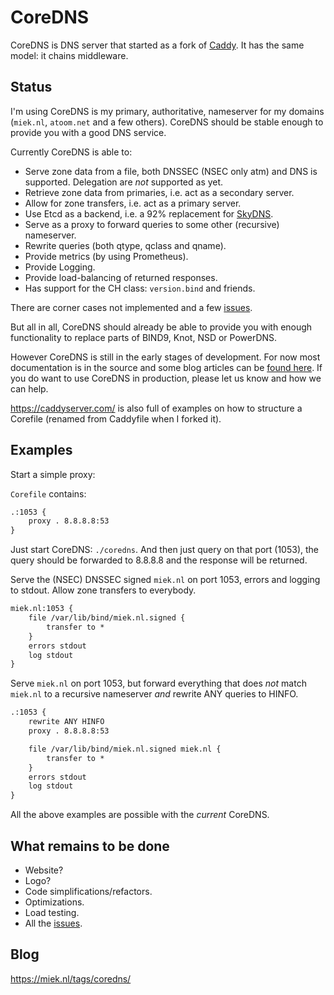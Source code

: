# CoreDNS

CoreDNS is DNS server that started as a fork of [Caddy](https://github.com/mholt/caddy/). It has the
same model: it chains middleware.

## Status

I'm using CoreDNS is my primary, authoritative, nameserver for my domains (`miek.nl`, `atoom.net`
and a few others). CoreDNS should be stable enough to provide you with a good DNS service.

Currently CoreDNS is able to:

* Serve zone data from a file, both DNSSEC (NSEC only atm) and DNS is supported. Delegation are
    *not* supported as yet.
* Retrieve zone data from primaries, i.e. act as a secondary server.
* Allow for zone transfers, i.e. act as a primary server.
* Use Etcd as a backend, i.e. a 92% replacement for
  [SkyDNS](https://github.com/skynetservices/skydns).
* Serve as a proxy to forward queries to some other (recursive) nameserver.
* Rewrite queries (both qtype, qclass and qname).
* Provide metrics (by using Prometheus).
* Provide Logging.
* Provide load-balancing of returned responses.
* Has support for the CH class: `version.bind` and friends.

There are corner cases not implemented and a few [issues](https://github.com/miekg/coredns/issues).

But all in all, CoreDNS should already be able to provide you with enough functionality to replace
parts of BIND9, Knot, NSD or PowerDNS.

However CoreDNS is still in the early stages of development. For now most documentation is in the
source and some blog articles can be [found here](https://miek.nl/tags/coredns/). If you do want to
use CoreDNS in production, please let us know and how we can help.

<https://caddyserver.com/> is also full of examples on how to structure a Corefile (renamed from
Caddyfile when I forked it).

## Examples

Start a simple proxy:

`Corefile` contains:

~~~ txt
.:1053 {
    proxy . 8.8.8.8:53
}
~~~

Just start CoreDNS: `./coredns`.
And then just query on that port (1053), the query should be forwarded to 8.8.8.8 and the response
will be returned.

Serve the (NSEC) DNSSEC signed `miek.nl` on port 1053, errors and logging to stdout. Allow zone
transfers to everybody.

~~~ txt
miek.nl:1053 {
    file /var/lib/bind/miek.nl.signed {
        transfer to *
    }
    errors stdout
    log stdout
}
~~~

Serve `miek.nl` on port 1053, but forward everything that does *not* match `miek.nl` to a recursive
nameserver *and* rewrite ANY queries to HINFO.

~~~ txt
.:1053 {
    rewrite ANY HINFO
    proxy . 8.8.8.8:53

    file /var/lib/bind/miek.nl.signed miek.nl {
        transfer to *
    }
    errors stdout
    log stdout
}
~~~

All the above examples are possible with the *current* CoreDNS.

## What remains to be done

* Website?
* Logo?
* Code simplifications/refactors.
* Optimizations.
* Load testing.
* All the [issues](https://github.com/miekg/coredns/issues).

## Blog

<https://miek.nl/tags/coredns/>
